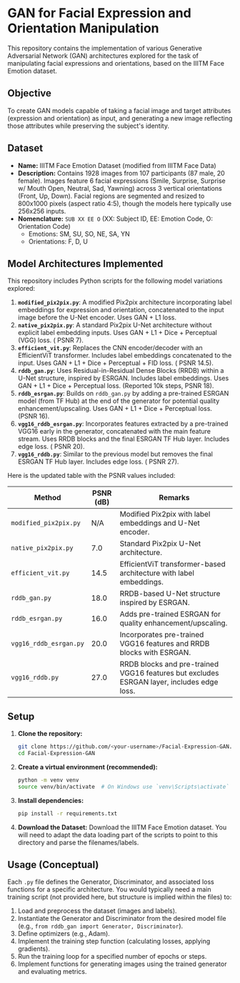 # GAN for Facial Expression and Orientation Manipulation

This repository contains the implementation of various Generative Adversarial Network (GAN) architectures explored for the task of manipulating facial expressions and orientations, based on the IIITM Face Emotion dataset.

## Objective

To create GAN models capable of taking a facial image and target attributes (expression and orientation) as input, and generating a new image reflecting those attributes while preserving the subject's identity.

## Dataset

*   **Name:** IIITM Face Emotion Dataset (modified from IIITM Face Data)
*   **Description:** Contains 1928 images from 107 participants (87 male, 20 female). Images feature 6 facial expressions (Smile, Surprise, Surprise w/ Mouth Open, Neutral, Sad, Yawning) across 3 vertical orientations (Front, Up, Down). Facial regions are segmented and resized to 800x1000 pixels (aspect ratio 4:5), though the models here typically use 256x256 inputs.
*   **Nomenclature:** `SUB XX EE O` (XX: Subject ID, EE: Emotion Code, O: Orientation Code)
    *   Emotions: SM, SU, SO, NE, SA, YN
    *   Orientations: F, D, U

## Model Architectures Implemented

This repository includes Python scripts for the following model variations explored:

1.  **`modified_pix2pix.py`**: A modified Pix2pix architecture incorporating label embeddings for expression and orientation, concatenated to the input image before the U-Net encoder. Uses GAN + L1 loss.
2.  **`native_pix2pix.py`**: A standard Pix2pix U-Net architecture without explicit label embedding inputs. Uses GAN + L1 + Dice + Perceptual (VGG) loss. ( PSNR 7).
3.  **`efficient_vit.py`**: Replaces the CNN encoder/decoder with an EfficientViT transformer. Includes label embeddings concatenated to the input. Uses GAN + L1 + Dice + Perceptual + FID loss. ( PSNR 14.5).
4.  **`rddb_gan.py`**: Uses Residual-in-Residual Dense Blocks (RRDB) within a U-Net structure, inspired by ESRGAN. Includes label embeddings. Uses GAN + L1 + Dice + Perceptual loss. (Reported 10k steps, PSNR 18).
5.  **`rddb_esrgan.py`**: Builds on `rddb_gan.py` by adding a pre-trained ESRGAN model (from TF Hub) at the end of the generator for potential quality enhancement/upscaling. Uses GAN + L1 + Dice + Perceptual loss. (PSNR 16).
6.  **`vgg16_rddb_esrgan.py`**: Incorporates features extracted by a pre-trained VGG16 early in the generator, concatenated with the main feature stream. Uses RRDB blocks and the final ESRGAN TF Hub layer. Includes edge loss. ( PSNR 20).
7.  **`vgg16_rddb.py`**: Similar to the previous model but removes the final ESRGAN TF Hub layer. Includes edge loss. ( PSNR 27).

Here is the updated table with the PSNR values included:

| **Method**                | **PSNR (dB)** | **Remarks**                                                                                     |
|---------------------------|---------------|-------------------------------------------------------------------------------------------------|
| `modified_pix2pix.py`     | N/A           | Modified Pix2pix with label embeddings and U-Net encoder.                                      |
| `native_pix2pix.py`       | 7.0           | Standard Pix2pix U-Net architecture.                                                          |
| `efficient_vit.py`        | 14.5          | EfficientViT transformer-based architecture with label embeddings.                             |
| `rddb_gan.py`            | 18.0          | RRDB-based U-Net structure inspired by ESRGAN.                                                |
| `rddb_esrgan.py`         | 16.0          | Adds pre-trained ESRGAN for quality enhancement/upscaling.                                     |
| `vgg16_rddb_esrgan.py`   | 20.0          | Incorporates pre-trained VGG16 features and RRDB blocks with ESRGAN.                          |
| `vgg16_rddb.py`          | 27.0          | RRDB blocks and pre-trained VGG16 features but excludes ESRGAN layer, includes edge loss.      |



## Setup

1.  **Clone the repository:**
    ```bash
    git clone https://github.com/<your-username>/Facial-Expression-GAN.git
    cd Facial-Expression-GAN
    ```
2.  **Create a virtual environment (recommended):**
    ```bash
    python -m venv venv
    source venv/bin/activate  # On Windows use `venv\Scripts\activate`
    ```
3.  **Install dependencies:**
    ```bash
    pip install -r requirements.txt
    ```
4.  **Download the Dataset:**
    Download the IIITM Face Emotion dataset. You will need to adapt the data loading part of the scripts to point to this directory and parse the filenames/labels.

## Usage (Conceptual)

Each `.py` file defines the Generator, Discriminator, and associated loss functions for a specific architecture. You would typically need a main training script (not provided here, but structure is implied within the files) to:

1.  Load and preprocess the dataset (images and labels).
2.  Instantiate the Generator and Discriminator from the desired model file (e.g., `from rddb_gan import Generator, Discriminator`).
3.  Define optimizers (e.g., Adam).
4.  Implement the training step function (calculating losses, applying gradients).
5.  Run the training loop for a specified number of epochs or steps.
6.  Implement functions for generating images using the trained generator and evaluating metrics.
